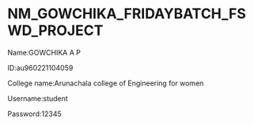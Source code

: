 # NM_GOWCHIKA_FRIDAYBATCH_FSWD_PROJECT

Name:GOWCHIKA A P


ID:au960221104059


College name:Arunachala college of Engineering for women


Username:student


Password:12345
